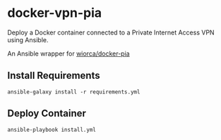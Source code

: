 # docker-vpn-pia
Deploy a Docker container connected to a Private Internet Access VPN using Ansible.

An Ansible wrapper for [wiorca/docker-pia](https://github.com/wiorca/docker-pia)

## Install Requirements
`ansible-galaxy install -r requirements.yml`

## Deploy Container
`ansible-playbook install.yml`
